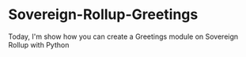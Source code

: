 # Sovereign-Rollup-Greetings
Today, I'm show how you can create a Greetings module on Sovereign Rollup with Python
